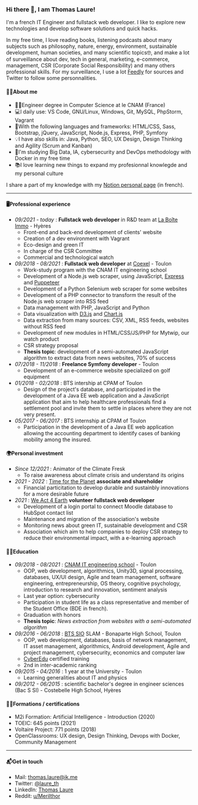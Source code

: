 ### Hi there 👋, I am Thomas Laure!

I'm a french IT Engineer and fullstack web developer. I like to explore new technologies and develop software solutions and quick hacks.

In my free time, I love reading books, listening podcasts about many subjects such as philosophy, nature, energy, environment, sustainable development, human societies, and many scientific topics🤓, and make a lot of surveillance about dev, tech in general, marketing, e-commerce, management, CSR (Corporate Social Responsibility) and many others professional skills.
For my surveillance, I use a lot [Feedly](https://feedly.com) for sources and Twitter to follow some personnalities.

#### 🐱‍💻About me
- 👨‍🎓Engineer degree in Computer Science at le CNAM (France)
- 💻I daily use: VS Code, GNU/Linux, Windows, Git, MySQL, PhpStorm, Vagrant
- 🧰With the following languages and frameworks: HTML/CSS, Sass, Bootstrap, jQuery, JavaScript, Node.js, Express, PHP, Symfony
- 💡I have also skills in: Java, Python, SEO, UX Design, Design Thinking and Agility (Scrum and Kanban)
- 🌱I'm studying Big Data, IA, cybersecurity and DevOps methodology with Docker in my free time
- 📚I love learning new things to expand my profesionnal knowlegde and my personal culture

I share a part of my knowledge with my [Notion personal page](https://www.notion.so/thomaslaure/Cours-90dd3c4539aa454db265b246eafc46d2) (in french).

---

#### 🖥️Professional experience
- *09/2021 - today* : **Fullstack web developer** in R&D team at [La Boîte Immo](https://www.la-boite-immo.com/) - Hyères
  - Front-end and back-end development of clients' website
  - Creation of a dev environment with Vagrant
  - Eco-design and green IT
  - In charge of the CSR Committee
  - Commercial and technological watch
- *09/2018 - 08/2021* : **Fullstack web developer** at [Coexel](https://www.coexel.com/) - Toulon
  - Work-study program with the CNAM IT engineering school
  - Development of a Node.js web scraper, using JavaScript, [Express](https://expressjs.com/) and [Puppeteer](https://developers.google.com/web/tools/puppeteer/)
  - Development of a Python Selenium web scraper for some websites
  - Development of a PHP connector to transform the result of the Node.js web scraper into RSS feed
  - Data management with PHP, JavaScript and Python
  - Data visualization with [D3.js](https://d3js.org/) and [Chart.js](https://www.chartjs.org/)
  - Data extraction from many sources: CSV, XML, RSS feeds, websites without RSS feed
  - Development of new modules in HTML/CSS/JS/PHP for Mytwip, our watch product
  - CSR strategy proposal
  - **Thesis topic**: development of a semi-automated JavaScript algorithm to extract data from news websites, 70% of success
- *07/2018 - 11/2018* : **Freelance Symfony developer** - Toulon
  - Development of an e-commerce website specialized on golf equipment
- *01/2018 - 02/2018* : BTS intership at CPAM of Toulon
  - Design of the project's database, and participated in the development of a Java EE web application and a JavaScript application that aim to help healthcare professionals find a settlement pool and invite them to settle in places where they are not very present.
- *05/2017 - 06/2017* : BTS internship at CPAM of Toulon
  - Participation in the development of a Java EE web application allowing the accounting department to identify cases of banking mobility among the insured.

#### 🌍Personal investment
- *Since 12/2021* : Animator of the Climate Fresk
  - To raise awareness about climate crisis and understand its origins
- *2021 - 2022* : [Time for the Planet](https://www.time-planet.com/en) **associate and shareholder**
  - Financial particitation to develop durable and sustainbly innovations for a more desirable future
- *2021* : [We Act 4 Earth](https://weact4earth.fr/) **volunteer fullstack web developer**
  - Development of a login portal to connect Moodle database to HubSpot contact list
  - Maintenance and migration of the association's website
  - Monitoring news about green IT, sustainable development and CSR
  - Association which aim to help companies to deploy CSR strategy to reduce their environmental impact, with a e-learning approach

#### 👨‍🎓Education
- *09/2018 - 08/2021* : [CNAM IT engineering school](https://formation.cnam.fr/rechercher-par-discipline/ingenieur-e-informatique-et-multimedia-technologies-du-jeu-video-et-systemes-interactifs-1275873.kjsp) - Toulon
  - OOP, web development, algorithmics, Unity3D, signal processing, databases, UX/UI design, Agile and team management, software engineering, entrepreneurship, OS theory, cognitive psychology, introduction to research and innovation, sentiment analysis
  - Last year option: cybersecurity
  - Participation in student life as a class representative and member of the Student Office (BDE in french).
  - Graduation with honors
  - **Thesis topic**: *News extraction from websites with a semi-automated algorithm*
- *09/2016 - 06/2018* : [BTS SIO](https://bts-sio.lyc-bonaparte.fr/) SLAM - Bonaparte High School, Toulon
  - OOP, web development, databases, basis of network management, IT asset management, algorithmics, Android development, Agile and project management, cybersecurity, economics and computer law
  - [CyberEdu](https://www.cyberedu.fr/pages/label-2019-001/) certified training
  - 2nd in inter-academic ranking
- *09/2015 - 04/2016* : 1 year at the University - Toulon
  - Learning generalities about IT and physics
- *09/2012 - 06/2015* : scientific bachelor's degree in engineer sciences (Bac S SI) - Costebelle High School, Hyères

#### 👨‍💻Formations / certifications
- M2i Formation: Artificial Intelligence - Introduction (2020)
- TOEIC: 645 points (2021)
- Voltaire Project: 771 points (2018)
- OpenClassrooms: UX design, Design Thinking, Devops with Docker, Community Management

---

#### 📬Get in touch
- Mail: thomas.laure@ik.me
- Twitter: [@laure_th](https://twitter.com/laure_th)
- LinkedIn: [Thomas Laure](https://www.linkedin.com/in/thomas-laure-ingenieur-developpeur-web/)
- Reddit: [u/Merilthor](https://www.reddit.com/user/Merilthor)
